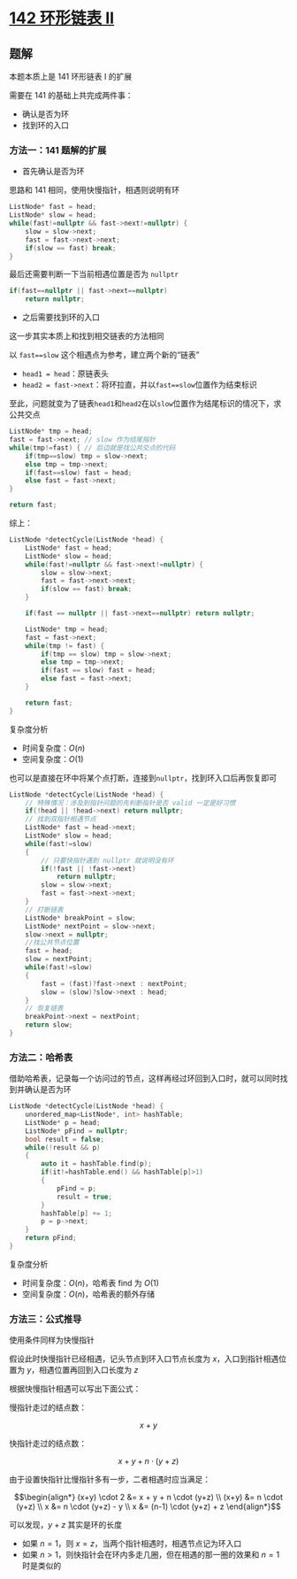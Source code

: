 
# [142 环形链表 II](https://leetcode.cn/problems/linked-list-cycle-ii/)

## 题解

本题本质上是 141 环形链表 I 的扩展

需要在 141 的基础上共完成两件事：
- 确认是否为环
- 找到环的入口

### 方法一：141 题解的扩展

- 首先确认是否为环

思路和 141 相同，使用快慢指针，相遇则说明有环

```cpp
ListNode* fast = head;
ListNode* slow = head;
while(fast!=nullptr && fast->next!=nullptr) {
    slow = slow->next;
    fast = fast->next->next;
    if(slow == fast) break;
}
```

最后还需要判断一下当前相遇位置是否为 `nullptr`

```cpp
if(fast==nullptr || fast->next==nullptr) 
    return nullptr;
```

- 之后需要找到环的入口

这一步其实本质上和找到相交链表的方法相同

以 `fast==slow` 这个相遇点为参考，建立两个新的“链表”
- `head1 = head`：原链表头
- `head2 = fast->next`：将环拉直，并以`fast==slow`位置作为结束标识

至此，问题就变为了链表`head1`和`head2`在以`slow`位置作为结尾标识的情况下，求公共交点

```cpp
ListNode* tmp = head;
fast = fast->next; // slow 作为结尾指针
while(tmp!=fast) { // 后边就是找公共交点的代码
    if(tmp==slow) tmp = slow->next;
    else tmp = tmp->next;
    if(fast==slow) fast = head;
    else fast = fast->next;
}

return fast;
```

综上：

```cpp
ListNode *detectCycle(ListNode *head) {
    ListNode* fast = head;
    ListNode* slow = head;
    while(fast!=nullptr && fast->next!=nullptr) {
        slow = slow->next;
        fast = fast->next->next;
        if(slow == fast) break;
    }

    if(fast == nullptr || fast->next==nullptr) return nullptr;

    ListNode* tmp = head;
    fast = fast->next;
    while(tmp != fast) {
        if(tmp == slow) tmp = slow->next;
        else tmp = tmp->next;
        if(fast == slow) fast = head;
        else fast = fast->next;
    }

    return fast;
}
```

复杂度分析
- 时间复杂度：$O(n)$
- 空间复杂度：$O(1)$

也可以是直接在环中将某个点打断，连接到`nullptr`，找到环入口后再恢复即可

```cpp
ListNode *detectCycle(ListNode *head) {
    // 特殊情况：涉及到指针问题的先判断指针是否 valid 一定是好习惯
    if(!head || !head->next) return nullptr;
    // 找到双指针相遇节点
    ListNode* fast = head->next;
    ListNode* slow = head;
    while(fast!=slow)
    { 
        // 只要快指针遇到 nullptr 就说明没有环
        if(!fast || !fast->next)
            return nullptr;
        slow = slow->next;
        fast = fast->next->next;
    }
    // 打断链表
    ListNode* breakPoint = slow;
    ListNode* nextPoint = slow->next;
    slow->next = nullptr;
    //找公共节点位置
    fast = head;
    slow = nextPoint;
    while(fast!=slow)
    {
        fast = (fast)?fast->next : nextPoint;
        slow = (slow)?slow->next : head;
    }
    // 恢复链表
    breakPoint->next = nextPoint;
    return slow;
}
```

### 方法二：哈希表

借助哈希表，记录每一个访问过的节点，这样再经过环回到入口时，就可以同时找到并确认是否为环

```cpp
ListNode *detectCycle(ListNode *head) {
    unordered_map<ListNode*, int> hashTable;
    ListNode* p = head;
    ListNode* pFind = nullptr;
    bool result = false;
    while(!result && p)
    {
        auto it = hashTable.find(p);
        if(it!=hashTable.end() && hashTable[p]>1)
        {
            pFind = p;
            result = true;
        }   
        hashTable[p] += 1;
        p = p->next;
    }
    return pFind;
}
```

复杂度分析
- 时间复杂度：$O(n)$，哈希表 find 为 $O(1)$
- 空间复杂度：$O(n)$，哈希表的额外存储

### 方法三：公式推导

使用条件同样为快慢指针

假设此时快慢指针已经相遇，记头节点到环入口节点长度为 $x$，入口到指针相遇位置为 $y$，相遇位置再回到入口长度为 $z$

根据快慢指针相遇可以写出下面公式：

慢指针走过的结点数：

$$
x + y
$$

快指针走过的结点数：

$$
x + y + n \cdot (y + z)
$$


由于设置快指针比慢指针多有一步，二者相遇时应当满足：

$$\begin{align*}
(x+y) \cdot 2 &= x + y + n \cdot (y+z) \\
(x+y) &= n \cdot (y+z) \\
x &= n \cdot (y+z) - y \\
x &= (n-1) \cdot (y+z) + z
\end{align*}$$

可以发现，$y+z$ 其实是环的长度

- 如果 $n=1$，则 $x = z$，当两个指针相遇时，相遇节点记为环入口
- 如果 $n>1$，则快指针会在环内多走几圈，但在相遇的那一圈的效果和 $n=1$ 时是类似的


